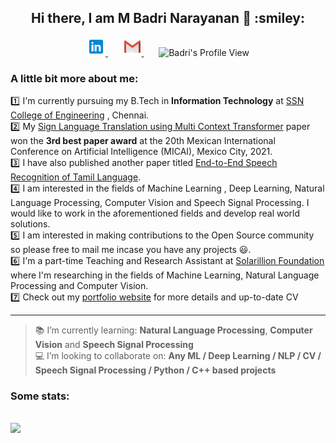 <h2 align="center"> Hi there, I am M Badri Narayanan 👋 :smiley: </h2>
<p align="center">
    <a href="https://www.linkedin.com/in/mbadrinarayanan" >
        <img alt = "Badri's LinkedIn" width="30px" src="https://raw.githubusercontent.com/MBadriNarayanan/MBadriNarayanan/master/img/LinkedIn.svg">
    </a>
    &nbsp;&nbsp;&nbsp;&nbsp;&nbsp;
<!--     <a href="https://mbadrinarayanan.github.io" >
        <img alt = "Badri's Portfolio Website" width="30px" src="https://raw.githubusercontent.com/MBadriNarayanan/MBadriNarayanan/master/img/internet.svg">
    </a> -->
<!--     &nbsp;&nbsp;&nbsp;&nbsp;&nbsp; -->
    <a href="mailto:immbadri3@gmail.com" >
        <img alt = "mahesh's mail" width="30px" src="https://raw.githubusercontent.com/MBadriNarayanan/MBadriNarayanan/master/img/Gmail.svg">
    </a>
    &nbsp;&nbsp;&nbsp;&nbsp;&nbsp;
    <img alt = "Badri's Profile View"  src=https://komarev.com/ghpvc/?username=MBadriNarayanan&color=blue&label=Profile+Views>
</p>

### A little bit more about me:
:one: I'm currently pursuing my B.Tech in **Information Technology** at [SSN College of Engineering](https://www.ssn.edu.in) , Chennai. <br>
:two: My [Sign Language Translation using Multi Context Transformer](https://link.springer.com/chapter/10.1007/978-3-030-89820-5_25) paper won the **3rd best paper award** at the 20th Mexican International Conference on Artificial Intelligence (MICAI), Mexico City, 2021.<br>
:three: I have also published another paper titled [End-to-End Speech Recognition of Tamil Language](https://github.com/MBadriNarayanan/TamilASR).<br>
:four: I am interested in the fields of Machine Learning , Deep Learning, Natural Language Processing, Computer Vision and Speech Signal Processing. I would like to work in the aforementioned fields and develop real world solutions.<br>
:five: I am interested in making contributions to the Open Source community so please free to mail me incase you have any projects :smiley:.<br>
:six: I'm a part-time Teaching and Research Assistant at [Solarillion Foundation](https://solarillionfoundation.org/) where I'm researching in the fields of Machine Learning, Natural Language Processing and Computer Vision.<br>
:seven: Check out my [portfolio website](https://mbadrinarayanan.github.io) for more details and up-to-date CV
<hr>


> :books: I’m currently learning: **Natural Language Processing**, **Computer Vision** and **Speech Signal Processing**<br>
> :computer: I’m looking to collaborate on: **Any ML / Deep Learning / NLP / CV / Speech Signal Processing / Python / C++ based projects**<br>

### Some stats:

<p>
<br>
<img src="https://github-readme-stats.vercel.app/api/top-langs/?username=MBadriNarayanan&layout=compact&theme=highcontrast" />
<br>
</p>
